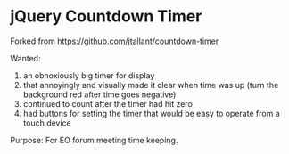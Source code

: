 jQuery Countdown Timer
====================================

Forked from https://github.com/jtallant/countdown-timer

Wanted:

1. an obnoxiously big timer for display
2. that annoyingly and visually made it clear when time was up (turn the background red after time goes negative)
3. continued to count after the timer had hit zero
4. had buttons for setting the timer that would be easy to operate from a touch device

Purpose: For EO forum meeting time keeping.
